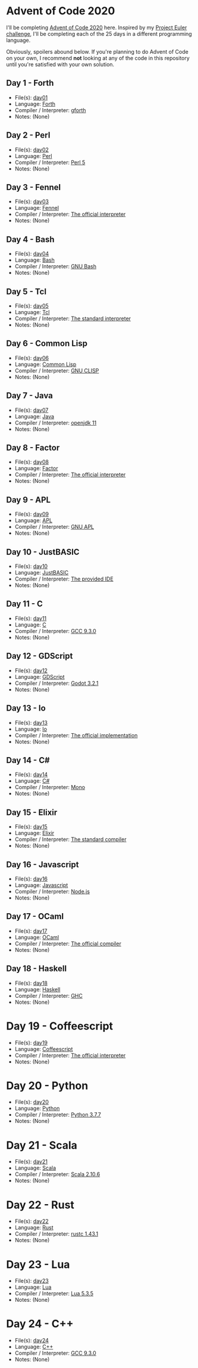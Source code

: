 
# Advent of Code 2020

I'll be completing [Advent of Code
2020](https://adventofcode.com/2020/) here. Inspired by my [Project
Euler challenge](https://github.com/Mercerenies/eulers-melting-pot/),
I'll be completing each of the 25 days in a different programming
language.

Obviously, spoilers abound below. If you're planning to do Advent of
Code on your own, I recommend **not** looking at any of the code in
this repository until you're satisfied with your own solution.

## Day 1 - Forth

* File(s): [day01](day01)
* Language: [Forth](https://en.wikipedia.org/wiki/Forth_(programming_language))
* Compiler / Interpreter: [gforth](https://gforth.org/)
* Notes: (None)

## Day 2 - Perl

* File(s): [day02](day02)
* Language: [Perl](https://www.perl.org/)
* Compiler / Interpreter: [Perl 5](https://www.perl.org/get.html)
* Notes: (None)

## Day 3 - Fennel

* File(s): [day03](day03)
* Language: [Fennel](https://fennel-lang.org/)
* Compiler / Interpreter: [The official interpreter](https://fennel-lang.org/setup#downloading-fennel)
* Notes: (None)

## Day 4 - Bash

* File(s): [day04](day04)
* Language: [Bash](https://en.wikipedia.org/wiki/Bash_%28Unix_shell%29)
* Compiler / Interpreter: [GNU Bash](https://www.gnu.org/software/bash/)
* Notes: (None)

## Day 5 - Tcl

* File(s): [day05](day05)
* Language: [Tcl](http://wiki.tcl.tk/299)
* Compiler / Interpreter: [The standard interpreter](http://tcl.tk/)
* Notes: (None)

## Day 6 - Common Lisp

* File(s): [day06](day06)
* Language: [Common Lisp](https://en.wikipedia.org/wiki/Common_Lisp)
* Compiler / Interpreter: [GNU CLISP](https://www.gnu.org/software/clisp/)
* Notes: (None)

## Day 7 - Java

* File(s): [day07](day07)
* Language: [Java](https://en.wikipedia.org/wiki/Java_%28programming_language%29)
* Compiler / Interpreter: [openjdk 11](https://openjdk.java.net/)
* Notes: (None)

## Day 8 - Factor

* File(s): [day08](day08)
* Language: [Factor](http://factorcode.org/)
* Compiler / Interpreter: [The official interpreter](http://factorcode.org/#downloads)
* Notes: (None)

## Day 9 - APL

* File(s): [day09](day09)
* Language: [APL](https://en.wikipedia.org/wiki/APL_(programming_language))
* Compiler / Interpreter: [GNU APL](https://www.gnu.org/software/apl/)
* Notes: (None)

## Day 10 - JustBASIC

* File(s): [day10](day10)
* Language: [JustBASIC](http://justbasic.com/)
* Compiler / Interpreter: [The provided IDE](http://justbasic.com/download.html)
* Notes: (None)

## Day 11 - C

* File(s): [day11](day11)
* Language: [C](https://en.wikipedia.org/wiki/C_%28programming_language%29)
* Compiler / Interpreter: [GCC 9.3.0](https://gcc.gnu.org/)
* Notes: (None)

## Day 12 - GDScript

* File(s): [day12](day12)
* Language: [GDScript](https://docs.godotengine.org/en/stable/getting_started/scripting/gdscript/gdscript_basics.html)
* Compiler / Interpreter: [Godot 3.2.1](https://godotengine.org/)
* Notes: (None)

## Day 13 - Io

* File(s): [day13](day13)
* Language: [Io](http://iolanguage.org/)
* Compiler / Interpreter: [The official implementation](http://iolanguage.org/binaries.html)
* Notes: (None)

## Day 14 - C\#

* File(s): [day14](day14)
* Language: [C#](https://en.wikipedia.org/wiki/C_Sharp_%28programming_language%29)
* Compiler / Interpreter: [Mono](https://www.mono-project.com/)
* Notes: (None)

## Day 15 - Elixir

* File(s): [day15](day15)
* Language: [Elixir](http://elixir-lang.org/)
* Compiler / Interpreter: [The standard compiler](http://elixir-lang.org/install.html)
* Notes: (None)

## Day 16 - Javascript

* File(s): [day16](day16)
* Language: [Javascript](https://developer.mozilla.org/en-US/docs/Web/JavaScript)
* Compiler / Interpreter: [Node.js](https://nodejs.org/en/download/)
* Notes: (None)

## Day 17 - OCaml

* File(s): [day17](day17)
* Language: [OCaml](http://www.ocaml.org/)
* Compiler / Interpreter: [The official compiler](https://ocaml.org/learn/tutorials/up_and_running.html)
* Notes: (None)

## Day 18 - Haskell

* File(s): [day18](day18)
* Language: [Haskell](https://www.haskell.org/)
* Compiler / Interpreter: [GHC](https://www.haskell.org/platform/)
* Notes: (None)

# Day 19 - Coffeescript

* File(s): [day19](day19)
* Language: [Coffeescript](http://coffeescript.org/)
* Compiler / Interpreter: [The official interpreter](http://coffeescript.org/#installation)
* Notes: (None)

# Day 20 - Python

* File(s): [day20](day20)
* Language: [Python](https://www.python.org/)
* Compiler / Interpreter: [Python 3.7.7](https://www.python.org/downloads/release/python-377/)
* Notes: (None)

# Day 21 - Scala

* File(s): [day21](day21)
* Language: [Scala](https://www.scala-lang.org/)
* Compiler / Interpreter: [Scala 2.10.6](https://www.scala-lang.org/download/)
* Notes: (None)

# Day 22 - Rust

* File(s): [day22](day22)
* Language: [Rust](https://www.rust-lang.org/)
* Compiler / Interpreter: [rustc 1.43.1](https://www.rust-lang.org/en-US/install.html)
* Notes: (None)

# Day 23 - Lua

* File(s): [day23](day23)
* Language: [Lua](https://www.lua.org/)
* Compiler / Interpreter: [Lua 5.3.5](https://www.lua.org/download.html)
* Notes: (None)

# Day 24 - C++

* File(s): [day24](day24)
* Language: [C++](https://en.wikipedia.org/wiki/C%2B%2B)
* Compiler / Interpreter: [GCC 9.3.0](https://gcc.gnu.org/)
* Notes: (None)
